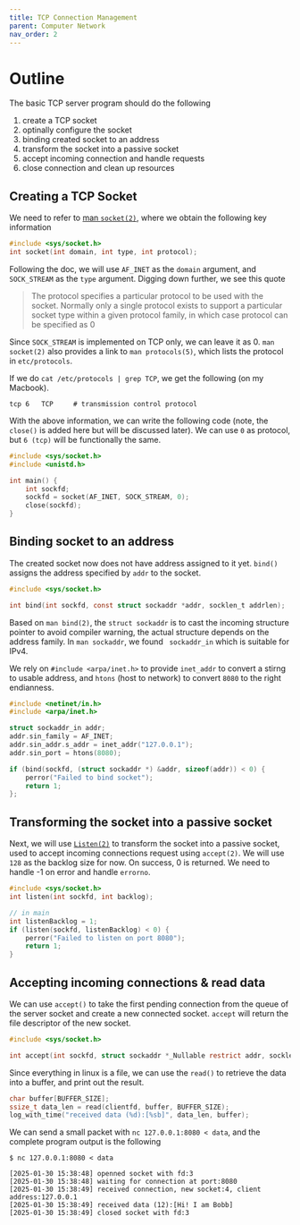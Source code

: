 ```yaml
---
title: TCP Connection Management
parent: Computer Network
nav_order: 2
---
```

# Outline
The basic TCP server program should do the following

1. create a TCP socket
2. optinally configure the socket 
3. binding created socket to an address
4. transform the socket into a passive socket 
5. accept incoming connection and handle requests
6. close connection and clean up resources

## Creating a TCP Socket
We need to refer to [man `socket(2)`](https://man7.org/linux/man-pages/man2/socket.2.html), where we obtain the following key information
```c
#include <sys/socket.h>
int socket(int domain, int type, int protocol);
```

Following the doc, we will use `AF_INET` as the `domain` argument, and `SOCK_STREAM` as the `type` argument. Digging down further, we see this quote

>  The protocol specifies a particular protocol to be used with the socket. Normally only a single protocol exists to support a particular socket type within a given protocol family, in which case protocol can be specified as 0

Since `SOCK_STREAM` is implemented on TCP only, we can leave it as 0. `man socket(2)` also provides a link to `man protocols(5)`, which lists the protocol in `etc/protocols`.

If we do `cat /etc/protocols | grep TCP`, we get the following (on my Macbook).
```
tcp	6	TCP		# transmission control protocol
```

With the above information, we can write the following code (note, the `close()` is added here but will be discussed later). We can use `0` as protocol, but `6 (tcp)` will be functionally the same.
```c
#include <sys/socket.h>
#include <unistd.h>

int main() {
    int sockfd;
    sockfd = socket(AF_INET, SOCK_STREAM, 0);
    close(sockfd);
}
```
## Binding socket to an address
The created socket now does not have address assigned to it yet. `bind()` assigns the address specified by `addr` to the socket. 

```c
#include <sys/socket.h>

int bind(int sockfd, const struct sockaddr *addr, socklen_t addrlen);
```

Based on `man bind(2)`, the `struct sockaddr` is to cast the incoming structure pointer to avoid compiler warning, the actual structure depends on the address family. In `man sockaddr`, we found ` sockaddr_in` which is suitable for IPv4.

We rely on `#include <arpa/inet.h>` to provide `inet_addr` to convert a stirng to usable address, and `htons` (host to network) to convert `8080` to the right endianness.

```c
#include <netinet/in.h>
#include <arpa/inet.h>

struct sockaddr_in addr;
addr.sin_family = AF_INET;
addr.sin_addr.s_addr = inet_addr("127.0.0.1");
addr.sin_port = htons(8080); 

if (bind(sockfd, (struct sockaddr *) &addr, sizeof(addr)) < 0) {
    perror("Failed to bind socket");
    return 1;
};
```

## Transforming the socket into a passive socket
Next, we will use [`Listen(2)`](https://man7.org/linux/man-pages/man2/listen.2.html) to transform the socket into a passive socket, used to accept incoming connections request using `accept(2)`. We will use `128` as the backlog size for now. On success, 0 is returned. We need to handle -1 on error and handle `errorno`.

```c
#include <sys/socket.h>
int listen(int sockfd, int backlog);

// in main
int listenBacklog = 1;
if (listen(sockfd, listenBacklog) < 0) {
    perror("Failed to listen on port 8080");
    return 1;
}
```

## Accepting incoming connections & read data
We can use `accept()` to take the first pending connection from the queue of the server socket and create a new connected socket. `accept` will return the file descriptor of the new socket.

```c
#include <sys/socket.h>

int accept(int sockfd, struct sockaddr *_Nullable restrict addr, socklen_t *_Nullable restrict addrlen);
```

Since everything in linux is a file, we can use the `read()` to retrieve the data into a buffer, and print out the result.

```c
char buffer[BUFFER_SIZE];
ssize_t data_len = read(clientfd, buffer, BUFFER_SIZE);
log_with_time("received data (%d):[%sb]", data_len, buffer);
```

We can send a small packet with `nc 127.0.0.1:8080 < data`, and the complete program output is the following
```
$ nc 127.0.0.1:8080 < data

[2025-01-30 15:38:48] openned socket with fd:3
[2025-01-30 15:38:48] waiting for connection at port:8080
[2025-01-30 15:38:49] received connection, new socket:4, client address:127.0.0.1
[2025-01-30 15:38:49] received data (12):[Hi! I am Bobb]
[2025-01-30 15:38:49] closed socket with fd:3
```

